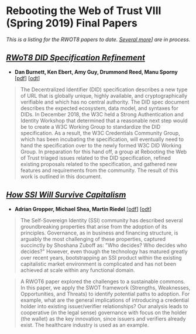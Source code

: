 # Rebooting the Web of Trust VIII (Spring 2019) Final Papers

_This is a listing for the RWOT8 papers to date. [Several more](../Drafts)] are in process._

## [*RWoT8 DID Specification Refinement*](did-spec-refinement/)

* **Dan Burnett, Ken Ebert, Amy Guy, Drummond Reed, Manu Sporny** [[pdf](https://github.com/WebOfTrustInfo/rwot8-barcelona/blob/master/final-documents/did-spec-refinement.pdf?raw=true)] [[odt](https://github.com/WebOfTrustInfo/rwot8-barcelona/blob/master/final-documents/did-spec-refinement.odt?raw=true)]

> The Decentralized Identifier (DID) specification describes a new type of URL that is globally unique, highly available, and cryptographically verifiable and which has no central authority. The DID spec document describes the expected ecosystem, data model, and syntaxes for DIDs. In December 2018, the W3C held a Strong Authentication and Identity Workshop that determined that a reasonable next step would be to create a W3C Working Group to standardize the DID specification. As a result, the W3C Credentials Community Group, which has been incubating the specification, will eventually need to hand the specification over to the newly formed W3C DID Working Group. In preparation for this hand off, a group at Rebooting the Web of Trust triaged issues related to the DID specification, refined existing proposals related to the specification, and gathered new features and requirements from the community. The result of this work is outlined in this document.

## [*How SSI Will Survive Capitalism*](how-ssi-will-survive-capitalism/)

* **Adrian Gropper, Michael Shea, Martin Riedel** [[pdf](https://github.com/WebOfTrustInfo/rwot8-barcelona/blob/master/final-documents/how-ssi-will-survive-capitalism.pdf?raw=true)] [[odt](https://github.com/WebOfTrustInfo/rwot8-barcelona/blob/master/final-documents/how-ssi-will-survive-capitalism.odt)]

> The Self-Sovereign Identity (SSI) community has described several groundbreaking properties that arise from the adoption of its principles. Governance, as in business and financing structure, is arguably the most challenging of these properties, captured succinctly by Shoshana Zuboff as: "Who decides? Who decides who decides?" However, even though the technology has matured greatly over recent years, bootstrapping an SSI product within the existing capitalistic market environment is complicated and has not been achieved at scale within any functional domain.

> A RWOT6 paper explored the challenges to a sustainable commons. In this paper, we apply the SWOT framework (Strengths, Weaknesses, Opportunities, and Threats) to identify potential paths to adoption. For example, what are the general implications of introducing a credential holder into existing issuer/verifier relationships? Our analysis leads to cooperative (in the legal sense) governance with focus on the holder (the wallet) as the key innovation, since issuers and verifiers already exist. The healthcare industry is used as an example.
